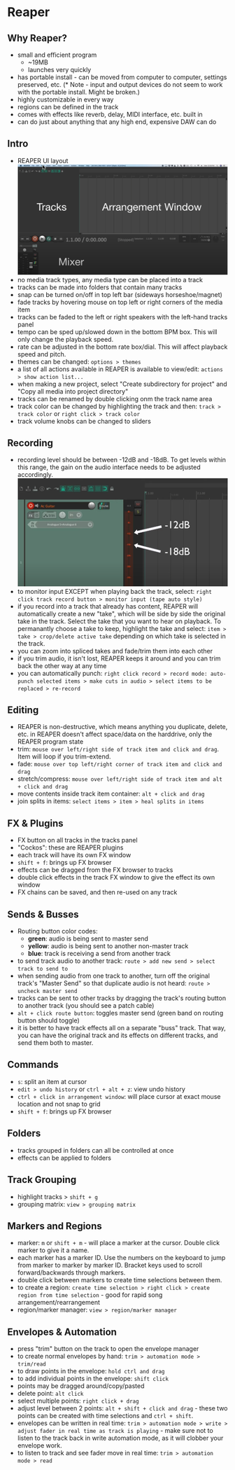 # Reaper

## Why Reaper?
- small and efficient program
  - ~19MB
  - launches very quickly
- has portable install - can be moved from computer to computer, settings preserved, etc. (* Note - input and output devices do not seem to work with the portable install. Might be broken.)
- highly customizable in every way
- regions can be defined in the track
- comes with effects like reverb, delay, MIDI interface, etc. built in
- can do just about anything that any high end, expensive DAW can do

## Intro
- REAPER UI layout
![](./images/layout.PNG)<br/>
- no media track types, any media type can be placed into a track
- tracks can be made into folders that contain many tracks
- snap can be turned on/off in top left bar (sideways horseshoe/magnet)
- fade tracks by hovering mouse on top left or right corners of the media item
- tracks can be faded to the left or right speakers with the left-hand tracks panel
- tempo can be sped up/slowed down in the bottom BPM box. This will only change the playback speed.
- rate can be adjusted in the bottom rate box/dial. This will affect playback speed and pitch.
- themes can be changed: `options > themes`
- a list of all actions available in REAPER is available to view/edit: `actions > show action list...`
- when making a new project, select "Create subdirectory for project" and "Copy all media into project directory"
- tracks can be renamed by double clicking onm the track name area
- track color can be changed by highlighting the track and then: `track > track color` or `right click > track color`
- track volume knobs can be changed to sliders

## Recording
- recording level should be between -12dB and -18dB. To get levels within this range, the gain on the audio interface needs to be adjusted accordingly.
![](./images/recording-levels.PNG)<br/>
- to monitor input EXCEPT when playing back the track, select: `right click track record button > monitor input (tape auto style)`
- if you record into a track that already has content, REAPER will automatically create a new "take", which will be side by side the original take in the track. Select the take that you want to hear on playback. To permanantly choose a take to keep, highlight the take and select: `item > take > crop/delete active take` depending on which take is selected in the track.
- you can zoom into spliced takes and fade/trim them into each other
- if you trim audio, it isn't lost, REAPER keeps it around and you can trim back the other way at any time
- you can automatically punch: `right click record > record mode: auto-punch selected items > make cuts in audio > select items to be replaced > re-record`

## Editing
- REAPER is non-destructive, which means anything you duplicate, delete, etc. in REAPER doesn't affect space/data on the harddrive, only the REAPER program state
- trim: `mouse over left/right side of track item and click and drag`. Item will loop if you trim-extend.
- fade: `mouse over top left/right corner of track item and click and drag`
- stretch/compress: `mouse over left/right side of track item and alt + click and drag`
- move contents inside track item container: `alt + click and drag`
- join splits in items: `select items > item > heal splits in items`

## FX & Plugins
- FX button on all tracks in the tracks panel
- "Cockos": these are REAPER plugins
- each track will have its own FX window
- `shift + f`: brings up FX browser
- effects can be dragged from the FX browser to tracks
- double click effects in the track FX window to give the effect its own window
- FX chains can be saved, and then re-used on any track

## Sends & Busses
- Routing button color codes:
  - **green**: audio is being sent to master send
  - **yellow**: audio is being sent to another non-master track
  - **blue**: track is receiving a send from another track
- to send track audio to another track: `route > add new send > select track to send to`
- when sending audio from one track to another, turn off the original track's "Master Send" so that duplicate audio is not heard: `route > uncheck master send`
- tracks can be sent to other tracks by dragging the track's routing button to another track (you should see a patch cable)
- `alt + click route button`: toggles master send (green band on routing button should toggle)
- it is better to have track effects all on a separate "buss" track. That way, you can have the original track and its effects on different tracks, and send them both to master.

## Commands
- `s`: split an item at cursor
- `edit > undo history` or `ctrl + alt + z`: view undo history
- `ctrl + click in arrangement window`: will place cursor at exact mouse location and not snap to grid
- `shift + f`: brings up FX browser

## Folders
- tracks grouped in folders can all be controlled at once
- effects can be applied to folders

## Track Grouping
- highlight tracks > `shift + g`
- grouping matrix: `view > grouping matrix`

## Markers and Regions
- marker: `m` or `shift + m` - will place a marker at the cursor. Double click marker to give it a name.
- each marker has a marker ID. Use the numbers on the keyboard to jump from marker to marker by marker ID. Bracket keys used to scroll forward/backwards through markers.
- double click between markers to create time selections between them.
- to create a region: `create time selection > right click > create region from time selection` - good for rapid song arrangement/rearrangement
- region/marker manager: `view > region/marker manager`

## Envelopes & Automation
- press "trim" button on the track to open the envelope manager
- to create normal envelopes by hand: `trim > automation mode > trim/read`
- to draw points in the envelope: `hold ctrl and drag`
- to add individual points in the envelope: `shift click`
- points may be dragged around/copy/pasted
- delete point: `alt click`
- select multiple points: `right click + drag`
- adjust level between 2 points: `alt + shift + click and drag` - these two points can be created with time selections and `ctrl + shift`.
- envelopes can be written in real time: `trim > automation mode > write > adjust fader in real time as track is playing` - make sure not to listen to the track back in write automation mode, as it will clobber your envelope work.
- to listen to track and see fader move in real time: `trim > automation mode > read`
